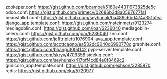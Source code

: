 zookeper.conf: https://gist.github.com/bcambel/5180e44311973825de5c
odoo.conf: https://gist.github.com/primecv/02686b3d8a0567677fa1
beanstalkd.conf: https://gist.github.com/seyhunak/ba489c6bd474a351bfea
django_app.template.conf: https://gist.github.com/nsteinmetz/9123274
mediagoblin.conf: https://gist.github.com/joar/6236040
mediagoblin-celery.conf: https://gist.github.com/joar/6236040
znc.conf: https://gist.github.com/jefftriplett/1076904
java_app.template.conf: https://gist.github.com/scottcagno/ea532dc9040c6990778c
graphite.conf: https://gist.github.com/bhang/3004142
pypi-server.template.conf: https://gist.github.com/skryv/4709358
sidekiq.conf: https://gist.github.com/seyhunak/417bff4cd84e0f8469c2
gunicorn_app.template.conf: https://gist.github.com/jexhson/3285870
redis: https://gist.github.com/eka/5720977
